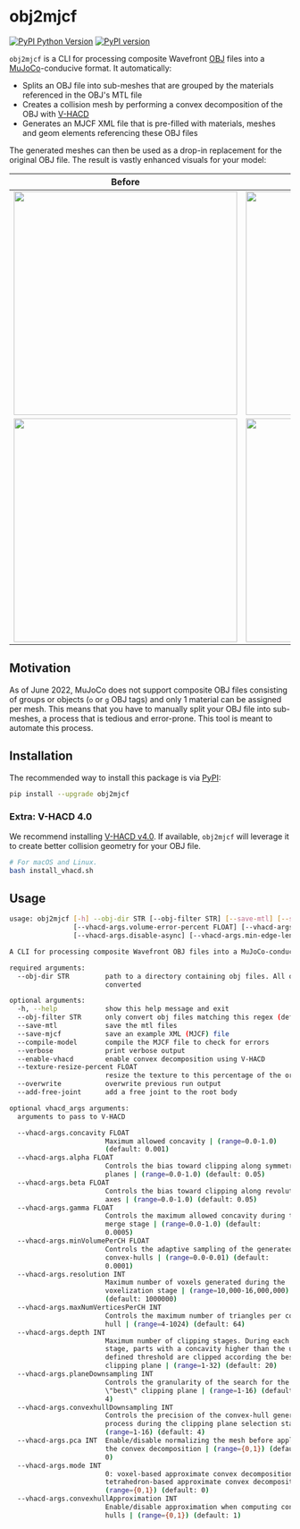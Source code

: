 # obj2mjcf

[![PyPI Python Version][pypi-versions-badge]][pypi]
[![PyPI version][pypi-badge]][pypi]

[pypi-versions-badge]: https://img.shields.io/pypi/pyversions/obj2mjcf
[pypi-badge]: https://badge.fury.io/py/obj2mjcf.svg
[pypi]: https://pypi.org/project/obj2mjcf/

`obj2mjcf` is a CLI for processing composite Wavefront [OBJ] files into a [MuJoCo]-conducive format. It automatically:

* Splits an OBJ file into sub-meshes that are grouped by the materials referenced in the OBJ's MTL file
* Creates a collision mesh by performing a convex decomposition of the OBJ with [V-HACD]
* Generates an MJCF XML file that is pre-filled with materials, meshes and geom elements referencing these OBJ files

The generated meshes can then be used as a drop-in replacement for the original OBJ file. The result is vastly enhanced visuals for your model:

| Before | After |
|--------|-------|
|<img src="https://raw.githubusercontent.com/kevinzakka/obj2mjcf/main/assets/anymal_base_before.png" width="400"/>|<img src="https://raw.githubusercontent.com/kevinzakka/obj2mjcf/main/assets/anymal_base_after.png" width="400"/>|
|<img src="https://raw.githubusercontent.com/kevinzakka/obj2mjcf/main/assets/panda_link7_before.png" width="400"/>|<img src="https://raw.githubusercontent.com/kevinzakka/obj2mjcf/main/assets/panda_link7_after.png" width="400"/>|

## Motivation

As of June 2022, MuJoCo does not support composite OBJ files consisting of groups or objects (`o` or `g` OBJ tags) and only 1 material can be assigned per mesh. This means that you have to manually split your OBJ file into sub-meshes, a process that is tedious and error-prone. This tool is meant to automate this process.

## Installation

The recommended way to install this package is via [PyPI](https://pypi.org/project/obj2mjcf/):

```bash
pip install --upgrade obj2mjcf
```

### Extra: V-HACD 4.0

We recommend installing [V-HACD v4.0](https://github.com/kmammou/v-hacd). If available, `obj2mjcf` will leverage it to create better collision geometry for your OBJ file.

```bash
# For macOS and Linux.
bash install_vhacd.sh
```

## Usage

```bash
usage: obj2mjcf [-h] --obj-dir STR [--obj-filter STR] [--save-mtl] [--save-mjcf] [--compile-model] [--verbose] [--vhacd-args.enable] [--vhacd-args.max-output-convex-hulls INT] [--vhacd-args.voxel-resolution INT]
                [--vhacd-args.volume-error-percent FLOAT] [--vhacd-args.max-recursion-depth INT] [--vhacd-args.disable-shrink-wrap] [--vhacd-args.fill-mode {FLOOD,SURFACE,RAYCAST}] [--vhacd-args.max-hull-vert-count INT]
                [--vhacd-args.disable-async] [--vhacd-args.min-edge-length INT] [--vhacd-args.split-hull] [--texture-resize-percent FLOAT] [--overwrite] [--add-free-joint]

A CLI for processing composite Wavefront OBJ files into a MuJoCo-conducive format.

required arguments:
  --obj-dir STR         path to a directory containing obj files. All obj files in the directory will be
                        converted

optional arguments:
  -h, --help            show this help message and exit
  --obj-filter STR      only convert obj files matching this regex (default: None)
  --save-mtl            save the mtl files
  --save-mjcf           save an example XML (MJCF) file
  --compile-model       compile the MJCF file to check for errors
  --verbose             print verbose output
  --enable-vhacd        enable convex decomposition using V-HACD
  --texture-resize-percent FLOAT
                        resize the texture to this percentage of the original size (default: 1.0)
  --overwrite           overwrite previous run output
  --add-free-joint      add a free joint to the root body

optional vhacd_args arguments:
  arguments to pass to V-HACD

  --vhacd-args.concavity FLOAT
                        Maximum allowed concavity | (range=0.0-1.0)
                        (default: 0.001)
  --vhacd-args.alpha FLOAT
                        Controls the bias toward clipping along symmetry
                        planes | (range=0.0-1.0) (default: 0.05)
  --vhacd-args.beta FLOAT
                        Controls the bias toward clipping along revolution
                        axes | (range=0.0-1.0) (default: 0.05)
  --vhacd-args.gamma FLOAT
                        Controls the maximum allowed concavity during the
                        merge stage | (range=0.0-1.0) (default:
                        0.0005)
  --vhacd-args.minVolumePerCH FLOAT
                        Controls the adaptive sampling of the generated
                        convex-hulls | (range=0.0-0.01) (default:
                        0.0001)
  --vhacd-args.resolution INT
                        Maximum number of voxels generated during the
                        voxelization stage | (range=10,000-16,000,000)
                        (default: 1000000)
  --vhacd-args.maxNumVerticesPerCH INT
                        Controls the maximum number of triangles per convex-
                        hull | (range=4-1024) (default: 64)
  --vhacd-args.depth INT
                        Maximum number of clipping stages. During each split
                        stage, parts with a concavity higher than the user
                        defined threshold are clipped according the best
                        clipping plane | (range=1-32) (default: 20)
  --vhacd-args.planeDownsampling INT
                        Controls the granularity of the search for the
                        \"best\" clipping plane | (range=1-16) (default:
                        4)
  --vhacd-args.convexhullDownsampling INT
                        Controls the precision of the convex-hull generation
                        process during the clipping plane selection stage |
                        (range=1-16) (default: 4)
  --vhacd-args.pca INT  Enable/disable normalizing the mesh before applying
                        the convex decomposition | (range={0,1}) (default:
                        0)
  --vhacd-args.mode INT
                        0: voxel-based approximate convex decomposition 1:
                        tetrahedron-based approximate convex decomposition |
                        (range={0,1}) (default: 0)
  --vhacd-args.convexhullApproximation INT
                        Enable/disable approximation when computing convex-
                        hulls | (range={0,1}) (default: 1)
```

[OBJ]: https://en.wikipedia.org/wiki/Wavefront_.obj_file
[MuJoCo]: https://github.com/deepmind/mujoco
[V-HACD]: https://github.com/kmammou/v-hacd
